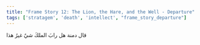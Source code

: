 ```yaml
---
title: "Frame Story 12: The Lion, the Hare, and the Well - Departure"
tags: ['stratagem', 'death', 'intellect', "frame_story_departure"]
---
```


 قال دمنة هل رابَ الملكَ شيٌ غيرُ هذا
